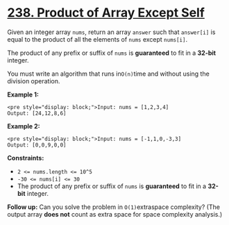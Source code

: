 # [238. Product of Array Except Self](https://leetcode.com/problems/product-of-array-except-self/description/)

Given an integer array `nums`, return an array `answer` such that `answer[i]` is equal to the product of all the elements of `nums` except `nums[i]`.

The product of any prefix or suffix of `nums` is **guaranteed** to fit in a **32-bit** integer.

You must write an algorithm that runs in`O(n)`time and without using the division operation.

**Example 1:**

```
<pre style="display: block;">Input: nums = [1,2,3,4]
Output: [24,12,8,6]
```

**Example 2:**

```
<pre style="display: block;">Input: nums = [-1,1,0,-3,3]
Output: [0,0,9,0,0]
```

**Constraints:**

-   `2 <= nums.length <= 10^5`
-   `-30 <= nums[i] <= 30`
-   The product of any prefix or suffix of `nums` is **guaranteed** to fit in a **32-bit** integer.

**Follow up:** Can you solve the problem in `O(1)`extraspace complexity? (The output array **does not** count as extra space for space complexity analysis.)
